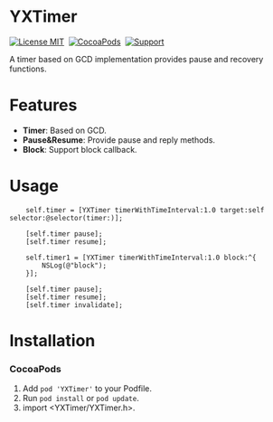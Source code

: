 YXTimer
==============
[![License MIT](https://img.shields.io/badge/license-MIT-green.svg?style=flat)](https://github.com/xinghanjie/YXTimer/blob/master/LICENSE)&nbsp;
[![CocoaPods](https://img.shields.io/cocoapods/p/YXTimer.svg?style=flat)](https://github.com/xinghanjie/YXTimer)&nbsp;
[![Support](https://img.shields.io/badge/support-iOS%207%2B%20-blue.svg?style=flat)](https://www.apple.com/nl/ios/)&nbsp;

A timer based on GCD implementation provides pause and recovery functions.

Features
==============
- **Timer**: Based on GCD.
- **Pause&Resume**: Provide pause and reply methods.
- **Block**: Support block callback.

Usage
==========================
```objc
    self.timer = [YXTimer timerWithTimeInterval:1.0 target:self selector:@selector(timer:)];

    [self.timer pause];
    [self.timer resume];

    self.timer1 = [YXTimer timerWithTimeInterval:1.0 block:^{
        NSLog(@"block");
    }];

    [self.timer pause];
    [self.timer resume];
    [self.timer invalidate];
```
Installation
==============

### CocoaPods

1. Add `pod 'YXTimer'` to your Podfile.
2. Run `pod install` or `pod update`.
3. import <YXTimer/YXTimer.h>.
